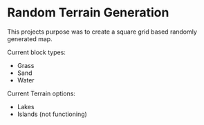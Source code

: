 Random Terrain Generation 
======
This projects purpose was to create a square grid based randomly generated map. 

Current block types:
   
   - Grass
   - Sand
   - Water

Current Terrain options:

   - Lakes
   - Islands (not functioning)
